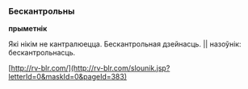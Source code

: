 ### Бескантрольны
**прыметнік**

Які нікім не кантралюецца. Бескантрольная дзейнасць. || назоўнік: бескантрольнасць.

<a rel="author">[http://rv-blr.com/](http://rv-blr.com/slounik.jsp?letterId=0&maskId=0&pageId=383)</a>
